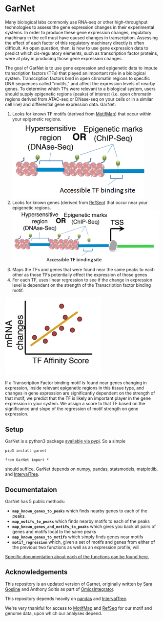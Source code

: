 # GarNet

Many biological labs commonly use RNA-seq or other high-throughput technologies to assess the gene expression changes in their experimental systems. In order to produce these gene expression changes, regulatory machinary in the cell must have caused changes in transcription. Assessing the effect of each factor of this regulatory machinary directly is often difficult. An open question, then, is how to use gene expression data to predict which cis-regulatory elements, such as transcription factor proteins, were at play in producing those gene expression changes.

The goal of GarNet is to use gene expression and epigenetic data to impute transcription factors (TFs) that played an important role in a biological system. Transcription factors bind in open chromatin regions to specific DNA sequences called "motifs," and affect the expression levels of nearby genes.
To determine which TFs were relevant to a biological system, users should supply epigenetic regions (peaks) of interest (i.e. open chromatin regions derived from ATAC-seq or DNase-seq on your cells or in a similar cell line) and differential gene expression data. GarNet:

1. Looks for known TF motifs (derived from [MotifMap](http://motifmap-rna.ics.uci.edu/)) that occur within your epigenetic regions.
![map TFs to peaks](docs/figures/Picture1.png)
2. Looks for known genes (derived from [RefSeq](https://www.ncbi.nlm.nih.gov/refseq/)) that occur near your epigenetic regions.
![map genes to peaks](docs/figures/Picture2.png)
3. Maps the TFs and genes that were found near the same peaks to each other as those TFs potentially effect the expression of those genes
4. For each TF, uses linear regression to see if the change in expression level is dependent on the strength of the Transcription factor binding motif.

![Regress motif strength on expression](docs/figures/Picture3.png)

If a Transcription Factor binding motif is found near genes changing in expression, inside relevant epigenetic regions in this tissue type, and changes in gene expression are significantly dependent on the strength of that motif, we predict that the TF is likely an important player in the gene expression in your system. We assign a score to that TF based on the significance and slope of the regression of motif strength on gene expression.


## Setup

GarNet is a python3 package [available via pypi](https://pypi.python.org/pypi/GarNet). So a simple

```
pip3 install garnet
```
```
from GarNet import *
```

should suffice. GarNet depends on numpy, pandas, statsmodels, matplotlib, and [IntervalTree](https://github.com/chaimleib/intervaltree).


## Documentataion

GarNet has 5 public methods:

- **`map_known_genes_to_peaks`** which finds nearby genes to each of the peaks.
- **`map_motifs_to_peaks`** which finds nearby motifs to each of the peaks
- **`map_known_genes_and_motifs_to_peaks`** which gives you back all pairs of genes and motifs local to the same peaks
- **`map_known_genes_to_motifs`** which simply finds genes near motifs
- **`motif_regression`** which, given a set of motifs and genes from either of the previous two functions as well as an expression profile, will


[Specific documentation about each of the functions can be found here.](https://fraenkel-lab.github.io/GarNet/html/index.html)


## Acknowledgements

This repository is an updated version of Garnet, originally written by [Sara Gosline](https://github.com/sgosline) and Anthony Soltis as part of [OmicsIntegrator](https://github.com/fraenkel-lab/omicsintegrator).

This repository depends heavily on [pandas](http://pandas.pydata.org/) and [IntervalTree](https://github.com/chaimleib/intervaltree).

We're very thankful for access to [MotifMap](http://motifmap-rna.ics.uci.edu/) and [RefSeq](https://www.ncbi.nlm.nih.gov/refseq/) for our motif and genome data, upon which our analyses depend.




